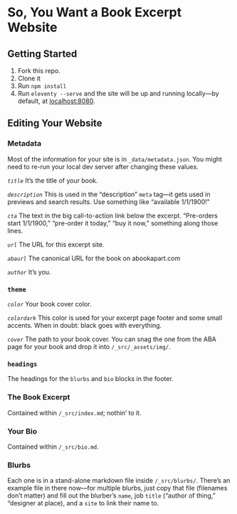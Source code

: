 # So, You Want a Book Excerpt Website

## Getting Started

1. Fork this repo.
2. Clone it
3. Run `npm install`
4. Run `eleventy --serve` and the site will be up and running locally—by default, at [localhost:8080](localhost:8080). 

## Editing Your Website

### Metadata

Most of the information for your site is in `_data/metadata.json`. You might need to re-run your local dev server after changing these values.

*`title`*
It’s the title of your book.

*`description`*
This is used in the “description” `meta` tag—it gets used in previews and search results. Use something like “available 1/1/1900!” 

*`cta`*
The text in the big call-to-action link below the excerpt. “Pre-orders  start 1/1/1900,” “pre-order it today,” “buy it now,” something along those lines.

*`url`*
The URL for this excerpt site.

*`abaurl`*
The canonical URL for the book on abookapart.com

*`author`*
It’s you.

### `theme`

*`color`*
Your book cover color.

*`colordark`*
This color is used for your excerpt page footer and some small accents. When in doubt: black goes with everything.

*`cover`*
The path to your book cover. You can snag the one from the ABA page for your book and drop it into `/_src/_assets/img/`.

### `headings`

The headings for the `blurbs` and `bio` blocks in the footer.

### The Book Excerpt

Contained within `/_src/index.md`; nothin’ to it.

### Your Bio

Contained within `/_src/bio.md`.

### Blurbs

Each one is in a stand-alone markdown file inside `/_src/blurbs/`. There’s an example file in there now—for multiple blurbs, just copy that file (filenames don’t matter) and fill out the blurber’s `name`, job `title` (“author of thing,” “designer at place), and a `site` to link their name to.
